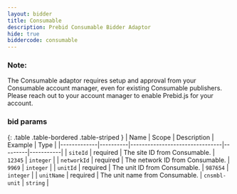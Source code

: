 ```yaml
---
layout: bidder
title: Consumable
description: Prebid Consumable Bidder Adaptor
hide: true
biddercode: consumable
---
```


### Note:
The Consumable adaptor requires setup and approval from your Consumable account manager, even for existing Consumable publishers. Please reach out to your account manager to enable Prebid.js for your account.

### bid params

{: .table .table-bordered .table-striped }
| Name        | Scope    | Description                    | Example | Type      |
|-------------|----------|--------------------------------|---------|-----------|
| `siteId`    | required | The site ID from Consumable.    | `12345` | `integer` |
| `networkId` | required | The network ID from Consumable. | `9969`  | `integer` |
| `unitId` | required | The unit ID from Consumable. | `987654`  | `integer` |
| `unitName` | required | The unit name from Consumable. | `cnsmbl-unit`  | `string` |
